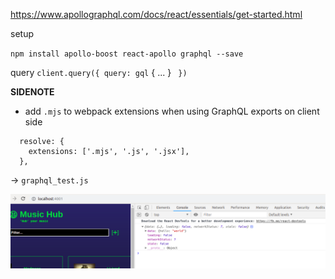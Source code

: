 https://www.apollographql.com/docs/react/essentials/get-started.html

setup

`npm install apollo-boost react-apollo graphql --save`


query
`client.query({
    query: gql`
        {
            ...
        }
    `
})`


**SIDENOTE**

- add `.mjs` to webpack extensions when using GraphQL exports
on client side

```
  resolve: {
    extensions: ['.mjs', '.js', '.jsx'],
  },
```

-> `graphql_test.js`

![](screens/2019-01-07-22-39-32.png)

